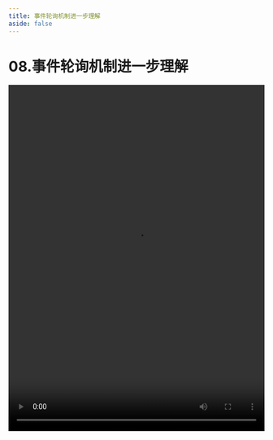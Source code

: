 ```yaml
---
title: 事件轮询机制进一步理解
aside: false
---
```


# 08.事件轮询机制进一步理解

<video autoplay src="http://qn.chinavanes.com/nodejs/module-3/08.事件轮询机制进一步理解.mp4" controls controlsList="nodownload" width="100%" height="680"/>


